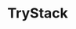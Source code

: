 # TryStack

[](https://edwardsamuel.wordpress.com/2014/10/25/tutorial-creating-openstack-instance-in-trystack/)